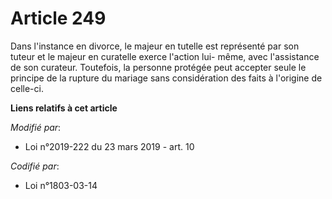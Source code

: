 # Article 249

Dans l'instance en divorce, le majeur en tutelle est représenté par son tuteur et le majeur en curatelle exerce l'action lui-
même, avec l'assistance de son curateur. Toutefois, la personne protégée peut accepter seule le principe de la rupture du
mariage sans considération des faits à l'origine de celle-ci.

**Liens relatifs à cet article**

_Modifié par_:

  - Loi n°2019-222 du 23 mars 2019 - art. 10

_Codifié par_:

  - Loi n°1803-03-14
